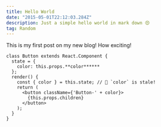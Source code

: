 ```yaml
---
title: Hello World
date: "2015-05-01T22:12:03.284Z"
description: Just a simple hello world in mark down 😍
tag: Random
---
```


This is my first post on my new blog! How exciting!

```jsx{3,6}
class Button extends React.Component {
  state = {
    color: this.props.**color******
  };
  render() {
    const { color } = this.state; // 🔴 `color` is stale!
    return (
      <button className={'Button-' + color}>
        {this.props.children}
      </button>
    );
  }
}
```
